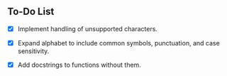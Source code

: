 ## To-Do List

- [x] Implement handling of unsupported characters.
- [x] Expand alphabet to include common symbols, punctuation, and case sensitivity.
- [x] Add docstrings to functions without them.

